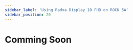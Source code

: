 ```yaml
---
sidebar_label: 'Using Radxa Display 10 FHD on ROCK 5A'
sidebar_position: 20
---
```


# Comming Soon

